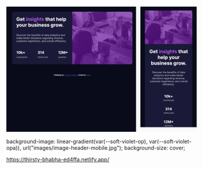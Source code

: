 ![](./screenshot.jpg)

background-image: linear-gradient(var(--soft-violet-op), var(--soft-violet-opa)),
url("images/image-header-mobile.jpg");
background-size: cover;

https://thirsty-bhabha-ed4ffa.netlify.app/
